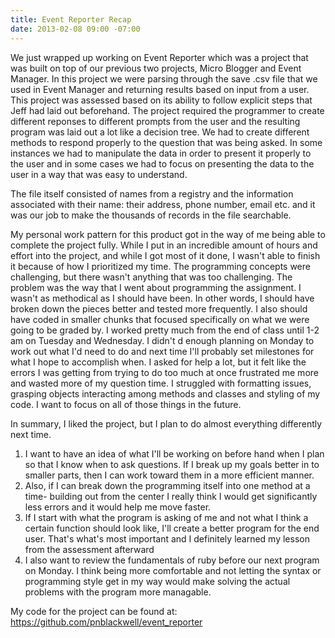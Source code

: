 ```yaml
---
title: Event Reporter Recap
date: 2013-02-08 09:00 -07:00
---
```



We just wrapped up working on Event Reporter which was a project that was built on top of our previous two projects, Micro Blogger and Event Manager.  In this project we were parsing through the save .csv file that we used in Event Manager and returning results based on input from a user.  This project was assessed based on its ability to follow explicit steps that Jeff had laid out beforehand.  The project required the programmer to create different reponses to different prompts from the user and the resulting program was laid out a lot like a decision tree.  We had to create different methods to respond properly to the question that was being asked.  In some instances we had to manipulate the data in order to present it properly to the user and in some cases we had to focus on presenting the data to the user in a way that was easy to understand.  

The file itself consisted of names from a registry and the information associated with their name: their address, phone number, email etc. and it was our job to make the thousands of records in the file searchable.  

My personal work pattern for this product got in the way of me being able to complete the project fully.  While I put in an incredible amount of hours and effort into the project, and while I got most of it done, I wasn't able to finish it because of how I prioritized my time.  The programming concepts were challenging, but there wasn't anything that was too challenging.  The problem was the way that I went about programming the assignment.  I wasn't as methodical as I should have been.  In other words, I should have broken down the pieces better and tested more frequently. I also should have coded in smaller chunks that focused specifically on what we were going to be graded by.  I worked pretty much from the end of class until 1-2 am on Tuesday and Wednesday.  I didn't d enough planning on Monday to work out what I'd need to do and next time I'll probably set milestones for what I hope to accomplish when.  I asked for help a lot, but it felt like the errors I was getting from trying to do too much at once frustrated me more and wasted more of my question time.  I struggled with formatting issues, grasping objects interacting among methods and classes and styling of my code.  I want to focus on all of those things in the future.

In summary, I liked the project, but I plan to do almost everything differently next time. 
1) I want to have an idea of what I'll be working on before hand when I plan so that I know when to ask questions.  If I break up my goals better in to smaller parts, then I can work toward them in a more efficient manner.  
2) Also, if I can break down the programming itself into one method at a time- building out from the center I really think I would get significantly less errors and it would help me move faster.
3) If I start with what the program is asking of me and not what I think a certain function should look like, I'll create a better program for the end user.  That's what's most important and I definitely learned my lesson from the assessment afterward
4) I also want to review the fundamentals of ruby before our next program on Monday.  I think being more comfortable and not letting the syntax or programming style get in my way would make solving the actual problems with the program more managable.

My code for the project can be found at: https://github.com/pnblackwell/event_reporter


